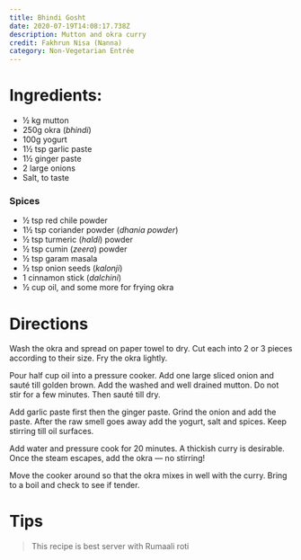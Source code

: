 ```yaml
---
title: Bhindi Gosht
date: 2020-07-19T14:08:17.738Z
description: Mutton and okra curry
credit: Fakhrun Nisa (Nanna)
category: Non-Vegetarian Entrée
---
```

# Ingredients:
* ½ kg mutton
* 250g okra (_bhindi_)
* 100g yogurt
* 1½ tsp garlic paste
* 1½ ginger paste
* 2 large onions
* Salt, to taste

### Spices

* ½ tsp red chile powder
* 1½ tsp coriander powder (_dhania powder_)
* ½ tsp turmeric (_haldi_) powder
* ½ tsp cumin (_zeera_) powder
* ½ tsp garam masala
* ½ tsp onion seeds (_kalonji_)
* 1 cinnamon stick (_dalchini_)
* ½ cup oil, and some more for frying okra

# Directions

Wash the okra and spread on paper towel to dry. Cut each into 2 or 3 pieces according to their size. Fry the okra lightly.

Pour half cup oil into a pressure cooker. Add one large sliced onion and sauté till golden brown. Add the washed and well drained mutton. Do not stir for a few minutes. Then sauté till dry. 

Add garlic paste first then the ginger paste. Grind the onion and add the paste. After the raw smell goes away add the yogurt, salt and spices. Keep stirring till oil surfaces.

Add water and pressure cook for 20 minutes. A thickish curry is desirable. Once the steam escapes, add the okra — no stirring!

Move the cooker around so that the okra mixes in well with the curry. Bring to a boil and check to see if tender.

# Tips
> This recipe is best server with Rumaali roti
